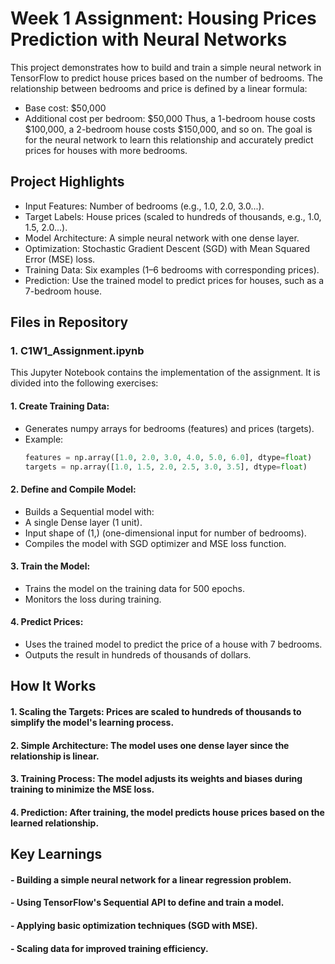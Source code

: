 # Week 1 Assignment: Housing Prices Prediction with Neural Networks
This project demonstrates how to build and train a simple neural network in TensorFlow to predict house prices based on the number of bedrooms. The relationship between bedrooms and price is defined by a linear formula:

- Base cost: $50,000
- Additional cost per bedroom: $50,000
Thus, a 1-bedroom house costs $100,000, a 2-bedroom house costs $150,000, and so on. The goal is for the neural network to learn this relationship and accurately predict prices for houses with more bedrooms.

## Project Highlights
- Input Features: Number of bedrooms (e.g., 1.0, 2.0, 3.0...).
- Target Labels: House prices (scaled to hundreds of thousands, e.g., 1.0, 1.5, 2.0...).
- Model Architecture: A simple neural network with one dense layer.
- Optimization: Stochastic Gradient Descent (SGD) with Mean Squared Error (MSE) loss.
- Training Data: Six examples (1–6 bedrooms with corresponding prices).
- Prediction: Use the trained model to predict prices for houses, such as a 7-bedroom house.
 
## Files in Repository
### 1. C1W1_Assignment.ipynb
This Jupyter Notebook contains the implementation of the assignment. It is divided into the following exercises:
 #### 1. Create Training Data:
  - Generates numpy arrays for bedrooms (features) and prices (targets).
  - Example:
    ```python
    features = np.array([1.0, 2.0, 3.0, 4.0, 5.0, 6.0], dtype=float)
    targets = np.array([1.0, 1.5, 2.0, 2.5, 3.0, 3.5], dtype=float)
    ```
 #### 2. Define and Compile Model:
  - Builds a Sequential model with:
   - A single Dense layer (1 unit).
   - Input shape of (1,) (one-dimensional input for number of bedrooms).
  - Compiles the model with SGD optimizer and MSE loss function.
 #### 3. Train the Model:
 - Trains the model on the training data for 500 epochs.
 - Monitors the loss during training.
 #### 4. Predict Prices:
 - Uses the trained model to predict the price of a house with 7 bedrooms.
 - Outputs the result in hundreds of thousands of dollars.

## How It Works
#### 1. Scaling the Targets: Prices are scaled to hundreds of thousands to simplify the model's learning process.
#### 2. Simple Architecture: The model uses one dense layer since the relationship is linear.
#### 3. Training Process: The model adjusts its weights and biases during training to minimize the MSE loss.
#### 4. Prediction: After training, the model predicts house prices based on the learned relationship.

## Key Learnings
#### - Building a simple neural network for a linear regression problem.
#### - Using TensorFlow's Sequential API to define and train a model.
#### - Applying basic optimization techniques (SGD with MSE).
#### - Scaling data for improved training efficiency.
